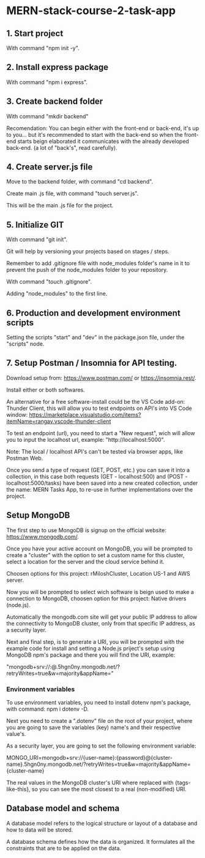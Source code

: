 # MERN-stack-course-2-task-app

## 1. Start project
With command "npm init -y".

## 2. Install express package
With command "npm i express".

## 3. Create backend folder
With command "mkdir backend"

Recomendation: You can begin either with the front-end or back-end, it's up to you... but it's recommended to start with the back-end so when the front-end starts beign elaborated it communicates with the already developed back-end. (a lot of "back's", read carefully).

## 4. Create server.js file
Move to the backend folder, with command "cd backend".

Create main .js file, with command "touch server.js".

This will be the main .js file for the project.

## 5. Initialize GIT
With command "git init".

Git will help by versioning your projects based on stages / steps.

Remember to add .gitignore file with node_modules folder's name in it to prevent the push of the node_modules folder to your repository.

With command "touch .gitignore".

Adding "node_modules" to the first line.

## 6. Production and development environment scripts
Setting the scripts "start" and "dev" in the package.json file, under the "scripts" node.

## 7. Setup Postman / Insomnia for API testing.
Download setup from: https://www.postman.com/ or https://insomnia.rest/.

Install either or both softwares.

An alternative for a free software-install could be the VS Code add-on: Thunder Client, this will allow you to test endpoints on API's into VS Code window: https://marketplace.visualstudio.com/items?itemName=rangav.vscode-thunder-client

To test an endpoint (url), you need to start a "New request", wich will allow you to input the localhost url, example: "http://localhost:5000".

Note: The local / localhost API's can't be tested vía browser apps, like Postman Web.

Once you send a type of request (GET, POST, etc.) you can save it into a collection, in this case both requests (GET - localhost:500) and (POST - localhost:5000/tasks) have been saved into a new created collection, under the name: MERN Tasks App, to re-use in further implementations over the project.

## Setup MongoDB
The first step to use MongoDB is signup on the official website: https://www.mongodb.com/.

Once you have your active account on MongoDB, you will be prompted to create a "cluster" with the option to set a custom name for this cluster, select a location for the server and the cloud service behind it.

Choosen options for this project: rMiloshCluster, Location US-1 and AWS server.

Now you will be prompted to select wich software is beign used to make a connection to MongoDB, choosen option for this project: Native drivers (node.js).

Automatically the mongodb.com site will get your public IP address to allow the connectivity to MongoDB cluster, only from that specific IP address, as a security layer.

Next and final step, is to generate a URI, you will be prompted with the example code for install and setting a Node.js priject's setup using MongoDB npm's package and there you will find the URI, example:

"mongodb+srv://<username>:<password>@<clustername>.5hgn0ny.mongodb.net/?retryWrites=true&w=majority&appName=<clustername>"

### Environment variables
To use environment variables, you need to install dotenv npm's package, with command: npm i dotenv -D.

Next you need to create a ".dotenv" file on the root of your project, where you are going to save the variables (key) name's and their respective value's.

As a security layer, you are going to set the following environment variable:

MONGO_URI=mongodb+srv://{user-name}:{password}@{cluster-name}.5hgn0ny.mongodb.net/?retryWrites=true&w=majority&appName={cluster-name}

The real values in the MongoDB cluster's URI where replaced with {tags-like-this}, so you can see the most closest to a real (non-modified) URI.

## Database model and schema
A database model refers to the logical structure or layout of a database and how to data will be stored.

A database schema defines how the data is organized. It formulates all the constraints that are to be applied on the data.